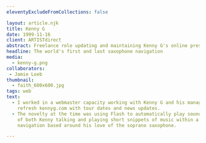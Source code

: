 ```yaml
---
eleventyExcludeFromCollections: false

layout: article.njk
title: Kenny G
date: 1999-11-16
client: ARTISTdirect
abstract: Freelance role updating and maintaining Kenny G's online presence. (I only wish I were making this up.)
headline: The world's first and last saxophone navigation
media: 
  - kenny-g.png
collaborators: 
 - Jamie Loeb
thumbnail:
  - faith_600x600.jpg
tags: web
text:
  - I worked in a webmaster capacity working with Kenny G and his management to 
    refresh kennyg.com with tour dates and news updates.
  - The novelty at the time was using Flash to automatically play sound clips 
    of both Kenny talking and playing short snippets of music within a 
    navigation based around his love of the soprano saxophone.

---
```

